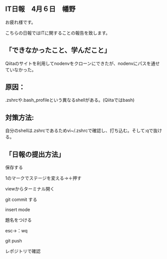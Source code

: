 ## IT日報　4月６日　幡野

お疲れ様です。

こちらの日報ではITに関することの報告を致します。

## 「できなかったこと、学んだこと」
Qiitaのサイトを利用してnodenvをクローンにできたが、nodenvにパスを通せていなかった。
## 原因：
.zshrcや.bash_profileという異なるshellがある。(Qiitaではbash)
## 対策方法:
自分のshellは.zshrcであるためvi~/.zshrcで確認し、打ち込む。そして:qで抜ける。

## 「日報の提出方法」
保存する

1のマークでステージを変える→＋押す

viewからターミナル開く

git commit する

insert mode

題名をつける

esc→：wq

git push

レポジトリで確認
